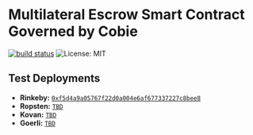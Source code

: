 # Multilateral Escrow Smart Contract Governed by Cobie

[![build status](https://github.com/pcaversaccio/escrow-contract/actions/workflows/test-contracts.yml/badge.svg)](https://github.com/pcaversaccio/escrow-contract/actions)
![License: MIT](https://img.shields.io/badge/License-MIT-blue.svg)

## Test Deployments

- **Rinkeby:** [`0xf5d4a9a05767f22d0a004e6af677337227c8bee8`](https://rinkeby.etherscan.io/address/0xF5D4A9A05767f22D0A004E6Af677337227c8beE8)
- **Ropsten:** [`TBD`]()
- **Kovan:** [`TBD`]()
- **Goerli:** [`TBD`]()
